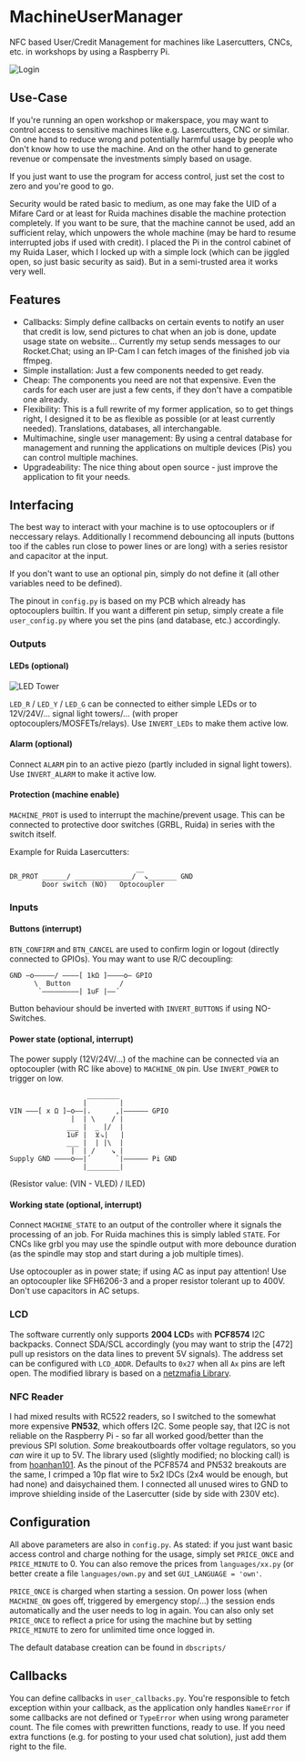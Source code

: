 # MachineUserManager
NFC based User/Credit Management for machines like Lasercutters, CNCs, etc. in workshops by using a Raspberry Pi.

![Login](https://github.com/soundstorm/MachineUserManager/raw/master/images/loggedin.jpg)

## Use-Case
If you're running an open workshop or makerspace, you may want to control access to sensitive machines like e.g. Lasercutters, CNC or similar.
On one hand to reduce wrong and potentially harmful usage by people who don't know how to use the machine.
And on the other hand to generate revenue or compensate the investments simply based on usage.

If you just want to use the program for access control, just set the cost to zero and you're good to go.

Security would be rated basic to medium, as one may fake the UID of a Mifare Card or at least for Ruida machines disable the machine protection completely.
If you want to be sure, that the machine cannot be used, add an sufficient relay, which unpowers the whole machine (may be hard to resume interrupted jobs if used with credit).
I placed the Pi in the control cabinet of my Ruida Laser, which I locked up with a simple lock (which can be jiggled open, so just basic security as said).
But in a semi-trusted area it works very well.

## Features
- Callbacks: Simply define callbacks on certain events to notify an user that credit is low, send pictures to chat when an job is done, update usage state on website...
  Currently my setup sends messages to our Rocket.Chat; using an IP-Cam I can fetch images of the finished job via ffmpeg.
- Simple installation: Just a few components needed to get ready.
- Cheap: The components you need are not that expensive.
  Even the cards for each user are just a few cents, if they don't have a compatible one already.
- Flexibility: This is a full rewrite of my former application, so to get things right, I designed it to be as flexible as possible (or at least currently needed).
  Translations, databases, all interchangable.
- Multimachine, single user management: By using a central database for management and running the applications on multiple devices (Pis) you can control multiple machines.
- Upgradeability: The nice thing about open source - just improve the application to fit your needs.

## Interfacing
The best way to interact with your machine is to use optocouplers or if neccessary relays.
Additionally I recommend debouncing all inputs (buttons too if the cables run close to power lines or are long) with a series resistor and capacitor at the input.

If you don't want to use an optional pin, simply do not define it (all other variables need to be defined).

The pinout in `config.py` is based on my PCB which already has optocouplers builtin.
If you want a different pin setup, simply create a file `user_config.py` where you set the pins (and database, etc.) accordingly.

### Outputs
#### LEDs (optional)
![LED Tower](https://github.com/soundstorm/MachineUserManager/raw/master/images/ledtower.jpg)

`LED_R` / `LED_Y` / `LED_G` can be connected to either simple LEDs or to 12V/24V/... signal light towers/... (with proper optocouplers/MOSFETs/relays). Use `INVERT_LEDs` to make them active low.

#### Alarm (optional)
Connect `ALARM` pin to an active piezo (partly included in signal light towers). Use `INVERT_ALARM` to make it active low.

#### Protection (machine enable)
`MACHINE_PROT` is used to interrupt the machine/prevent usage. This can be connected to protective door switches (GRBL, Ruida) in series with the switch itself.

Example for Ruida Lasercutters:

```
                               __
DR_PROT ______/ ______________/  ↘︎_______ GND
        Door switch (NO)   Optocoupler
```
### Inputs

#### Buttons (interrupt)
`BTN_CONFIRM` and `BTN_CANCEL` are used to confirm login or logout (directly connected to GPIOs). You may want to use R/C decoupling:

```
GND –o–––––/ ––––[ 1kΩ ]––––o– GPIO
      \  Button            /
       `–––––––––| 1uF |––´
```
Button behaviour should be inverted with `INVERT_BUTTONS` if using NO-Switches.

#### Power state (optional, interrupt)
The power supply (12V/24V/...) of the machine can be connected via an optocoupler (with RC like above) to `MACHINE_ON` pin. Use `INVERT_POWER` to trigger on low.

```
                   ________
                  |        |
VIN –––[ x Ω ]–o––|.      ,|–––––– GPIO
               |  | \    / |
              ___ |  _ |/  |
              1uF |  ⊻⇘|   |
              ___ |  | |\  |
               |  | /    ↘︎ |
Supply GND ––––o––|´      `|–––––– Pi GND
                  |________|
```
(Resistor value: (VIN - VLED) / ILED)

#### Working state (optional, interrupt)
Connect `MACHINE_STATE` to an output of the controller where it signals the processing of an job. For Ruida machines this is simply labled `STATE`. For CNCs like grbl you may use the spindle output with more debounce duration (as the spindle may stop and start during a job multiple times).

Use optocoupler as in power state; if using AC as input pay attention! Use an optocoupler like SFH6206-3 and a proper resistor tolerant up to 400V. Don't use capacitors in AC setups.

### LCD
The software currently only supports **2004 LCD**s with **PCF8574** I2C backpacks.
Connect SDA/SCL accordingly (you may want to strip the [472] pull up resistors on the data lines to prevent 5V signals).
The address set can be configured with `LCD_ADDR`.
Defaults to `0x27` when all `Ax` pins are left open.
The modified library is based on a [netzmafia Library](http://www.netzmafia.de/skripten/hardware/RasPi/Projekt-LCD/index.html).

### NFC Reader
I had mixed results with RC522 readers, so I switched to the somewhat more expensive **PN532**, which offers I2C.
Some people say, that I2C is not reliable on the Raspberry Pi - so far all worked good/better than the previous SPI solution.
*Some* breakoutboards offer voltage regulators, so you *can* wire it up to 5V.
The library used (slightly modified; no blocking call) is from [hoanhan101](https://github.com/hoanhan101/pn532).
As the pinout of the PCF8574 and PN532 breakouts are the same, I crimped a 10p flat wire to 5x2 IDCs (2x4 would be enough, but had none) and daisychained them.
I connected all unused wires to GND to improve shielding inside of the Lasercutter (side by side with 230V etc).

## Configuration
All above parameters are also in `config.py`.
As stated: if you just want basic access control and charge nothing for the usage, simply set `PRICE_ONCE` and `PRICE_MINUTE` to 0. You can also remove the prices from `languages/xx.py` (or better create a file `languages/own.py` and set `GUI_LANGUAGE = 'own'`.

`PRICE_ONCE` is charged when starting a session.
On power loss (when `MACHINE_ON` goes off, triggered by emergency stop/...) the session ends automatically and the user needs to log in again.
You can also only set `PRICE_ONCE` to reflect a price for using the machine but by setting `PRICE_MINUTE` to zero for unlimited time once logged in.

The default database creation can be found in `dbscripts/`

## Callbacks
You can define callbacks in `user_callbacks.py`.
You're responsible to fetch exception within your callback, as the application only handles `NameError` if some callbacks are not defined or `TypeError` when using wrong parameter count.
The file comes with prewritten functions, ready to use.
If you need extra functions (e.g. for posting to your used chat solution), just add them right to the file.